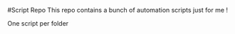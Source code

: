 #Script Repo
This repo contains a bunch of automation scripts just for me ! 

One script per folder
